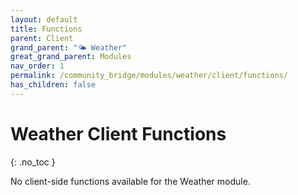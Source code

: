 ```yaml
---
layout: default
title: Functions
parent: Client
grand_parent: "🌤️ Weather"
great_grand_parent: Modules
nav_order: 1
permalink: /community_bridge/modules/weather/client/functions/
has_children: false
---
```


# Weather Client Functions
{: .no_toc }

No client-side functions available for the Weather module.
